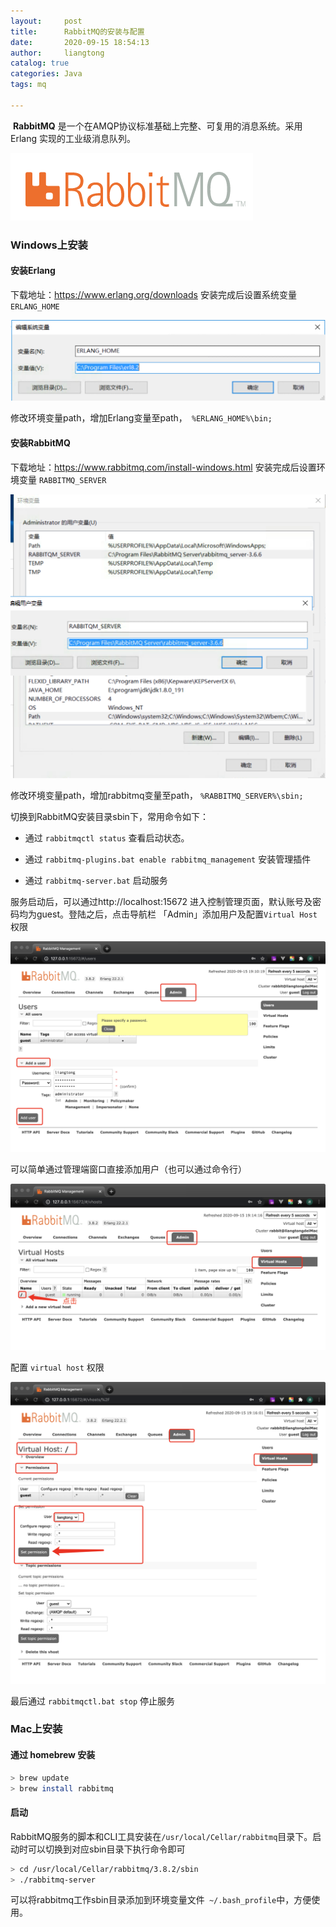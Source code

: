 ```yaml
---
layout:     post
title:      RabbitMQ的安装与配置
date:       2020-09-15 18:54:13
author:     liangtong
catalog: true
categories: Java
tags: mq

---
```


​	**RabbitMQ** 是一个在AMQP协议标准基础上完整、可复用的消息系统。采用 Erlang 实现的工业级消息队列。

![rabbitmq.png](/post/java/20200915/rabbitmq.png)

### Windows上安装

#### 安装Erlang

下载地址：https://www.erlang.org/downloads
安装完成后设置系统变量 `ERLANG_HOME`

![erlang_home.png](/post/java/20200915/erlang_home.png)

修改环境变量path，增加Erlang变量至path，` %ERLANG_HOME%\bin;` 

#### 安装RabbitMQ

下载地址：https://www.rabbitmq.com/install-windows.html
安装完成后设置环境变量 `RABBITMQ_SERVER`

![rabbit_server.png](/post/java/20200915/rabbit_server.png)

修改环境变量path，增加rabbitmq变量至path， `%RABBITMQ_SERVER%\sbin;` 

切换到RabbitMQ安装目录sbin下，常用命令如下：

+ 通过 `rabbitmqctl status` 查看启动状态。

+ 通过 `rabbitmq-plugins.bat enable rabbitmq_management` 安装管理插件

+ 通过 `rabbitmq-server.bat` 启动服务


服务启动后，可以通过http://localhost:15672 进入控制管理页面，默认账号及密码均为guest。登陆之后，点击导航栏 「Admin」添加用户及配置`Virtual Host`权限

![rabbit_add_user.png](/post/java/20200915/rabbit_add_user.png)

可以简单通过管理端窗口直接添加用户（也可以通过命令行）

![rabbit_virtual_host_1.png](/post/java/20200915/rabbit_virtual_host_1.png)

配置 `virtual host` 权限

![rabbit_virtual_host_2.png](/post/java/20200915/rabbit_virtual_host_2.png)

最后通过 `rabbitmqctl.bat stop` 停止服务


### Mac上安装

#### 通过 homebrew 安装

```bash
> brew update
> brew install rabbitmq
```

#### 启动

RabbitMQ服务的脚本和CLI工具安装在`/usr/local/Cellar/rabbitmq`目录下。启动时可以切换到对应sbin目录下执行命令即可

```bash
> cd /usr/local/Cellar/rabbitmq/3.8.2/sbin
> ./rabbitmq-server
```

可以将rabbitmq工作sbin目录添加到环境变量文件` ~/.bash_profile`中，方便使用。





